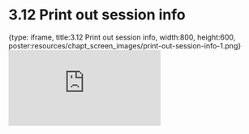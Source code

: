 # 3.12 Print out session info
 
{type: iframe, title:3.12 Print out session info, width:800, height:600, poster:resources/chapt_screen_images/print-out-session-info-1.png}
![](https://sayumiyork.github.io/miniCURE-16S_Test/print-out-session-info-1.html)
 

 
